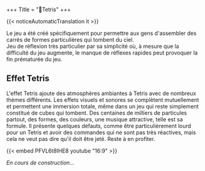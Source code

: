 +++
Title = "🧱Tetris"
+++

{{< noticeAutomaticTranslation it >}}



Le jeu a été créé spécifiquement pour permettre aux gens d'assembler des carrés de formes particulières qui tombent du ciel.  
Jeu de réflexion très particulier par sa simplicité où, à mesure que la difficulté du jeu augmente, le manque de réflexes rapides peut provoquer la fin prématurée du jeu.

## Effet Tetris

L'effet Tetris ajoute des atmosphères ambiantes à Tetris avec de nombreux thèmes différents. Les effets visuels et sonores se complètent mutuellement et permettent une immersion totale, même dans un jeu qui reste simplement constitué de cubes qui tombent. Des centaines de milliers de particules partout, des formes, des couleurs, une musique attractive, telle est sa formule. Il présente quelques défauts, comme être particulièrement lourd pour un Tetris et avoir des commandes qui ne sont pas très réactives, mais cela ne veut pas dire qu'il doit être jeté. Reste à en profiter.  

{{< embed PFVL6t8IHE8 youtube "16:9" >}}

_En cours de construction..._
